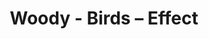 ---
title: Woody - Birds – Effect
builder: true
type: coming-soon

# Content section
sections:
  - headerSection
  - aboutSection
  - servicesSection
  - teamSection
  - contactSection
  - subscribeSection

# Background effect
birdsEffect: 
  enable: true
  ### Use C++ Hex colors for this effects. Recommended free program ColorMania.
  backgroundColor: 0x7192f
  color: 0xff0000
  color2: 0xd1ff
  birdSize: 1
  wingSpan: 30
  speedLimit: 5
  separation: 20
  alignment: 20
  cohesion: 20
  quantity: 5	

---